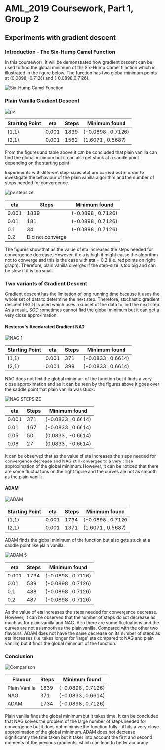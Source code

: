 # AML_2019 Coursework, Part 1, Group 2

## Experiments with gradient descent

### Introduction - The Six-Hump Camel Function

In this coursework, it will be demonstrated how gradient descent can be used to find the global minimum of the Six-Hump Camel function which is illustrated in the figure below. The function has two global minimum points at (0.0898,-0.7126) and (-0.0898,0.7126).

![Six-Hump Camel Function](https://user-images.githubusercontent.com/51288218/61081430-1f71bd80-a41f-11e9-883a-a4b582f3c638.PNG)

### Plain Vanilla Gradient Descent
 
![pv](https://user-images.githubusercontent.com/51288218/61093431-691fcf80-a442-11e9-8f67-e5d6fdd710a0.png)

Starting Point|eta|Steps|Minimum found
---|---|---|---|
(1,1)|0.001|1839|(-0.0898 , 0.7126) 
(2,1)|0.001|1562|(1.6071 , 0.5687)

From the figures and table above it can be concluded that plain vanilla can find the global minimum but it can also get stuck at a saddle point depending on the starting point. 

Experiments with different step-sizes(eta) are carried out in order to investigate the behaviour of the plain vanilla algorithm and the number of steps needed for convergence.

![pv stepsize](https://user-images.githubusercontent.com/51288218/61095922-71313c80-a44d-11e9-9df0-db067be77ae5.png)

eta|Steps|Minimum found
---|---|---|
0.001|1839|(-0.0898 , 0.7126)
0.01|181|(-0.0898 , 0.7126)
0.1|34|(-0.0898 , 0.7126)
0.2|Did not converge| 

The figures show that as the value of eta increases the steps needed for convergence decrease. However, if eta is high it might cause the algorithm not to converge and this is the case with **eta** = 0.2 (i.e. red points on right graph).
Therefore, plain vanilla diverges if the step-size is too big and can be slow if it is too small.

### Two variants of Gradient Descent

Gradient descent has the limitation of long running time because it uses the whole set of data to determine the next step. Therefore, stochastic gradient descent (SGD) is used which uses a subset of the data to find the next step. As a result, SGD sometimes cannot find the global minimum but it can get a very close approximation. 

#### Nesterov's Accelarated Gradient NAG

![NAG 1](https://user-images.githubusercontent.com/51288218/61094317-9a9a9a00-a446-11e9-8497-366b1cd7d4f5.png)

Starting Point|eta|Steps|Minimum found
---|---|---|---|
(1,1)|0.001|371|(-0.0833 , 0.6614) 
(2,1)|0.001|399|(-0.0833 , 0.6614)

NAG does not find the global minimum of the function but it finds a very close approximation and as it can be seen by the figures above it goes over the saddle point that plain vanilla was stuck.

![NAG STEPSIZE](https://user-images.githubusercontent.com/51288218/61094278-67580b00-a446-11e9-9241-d5621cc591bd.png)

eta|Steps|Minimum found
---|---|---|
0.001|371|(-0.0833 , 0.6614)
0.01|167|(-0.0833 , 0.6614)
0.05|50|(0.0833 , -0.6614)
0.08|27| (0.0833 , -0.6614)

It can be observed that as the value of eta increases the steps needed for convergence decrease and NAG still converges to a very close approximation of the global minimum. However, it can be noticed that there are some fluctuations on the right figure and the curves are not as smooth as the plain vanilla. 

#### ADAM

![ADAM](https://user-images.githubusercontent.com/51288218/61094775-7dff6180-a448-11e9-8f93-978faed663b4.png)

Starting Point|eta|Steps|Minimum found
---|---|---|---|
(1,1)|0.001|1734|(-0.0898 , 0.7126 
(2,1)|0.001|1371|(1.6071 , 0.5687)

ADAM finds the global minimum of the function but also gets stuck at a saddle point like plain vanilla.

![ADAM 5](https://user-images.githubusercontent.com/51288218/61095102-ffa3bf00-a449-11e9-8ad4-2a17e65ed2f7.png)

eta|Steps|Minimum found
---|---|---|
0.001|1734|(-0.0898 , 0.7126)
0.01|539|(-0.0898 , 0.7126)
0.1|488|(-0.0898 , 0.7126)
0.2|487| (-0.0898 , 0.7126)

As the value of eta increases the steps needed for convergence decrease. However, it can be observed that the number of steps do not decrease as much as for plain vanilla and NAG. Also there are some fluctuations and the curves are not as smooth as the plain vanilla. Compared with the other two flavours, ADAM does not have the same decrease on its number of steps as eta increases (i.e. takes longer for 'large' eta compared to NAG and plain vanilla) but it finds the global minimum of the function.

### Conclusion

![Comparison](https://user-images.githubusercontent.com/51288218/61095436-6aa1c580-a44b-11e9-8608-8e665751a729.PNG)

Flavour|Steps|Minimum found
---|---|---|
Plain Vanilla|1839|(-0.0898 , 0.7126)
NAG|371|(-0.0833 , 0.6614)
ADAM|1734|(-0.0898 , 0.7126) 

Plain vanilla finds the global minimum but it takes time. It can be concluded that NAG solves the problem of the large number of steps needed for convergence but it does not minimise the function fully - it hits a very close approximation of the global minimum. ADAM does not decrease significantly the time taken but it takes into account the first and second moments of the previous gradients, which can lead to better accuracy.
